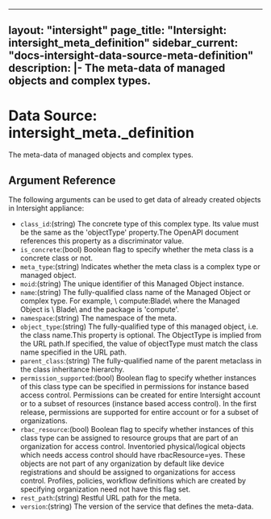 
---
layout: "intersight"
page_title: "Intersight: intersight_meta_definition"
sidebar_current: "docs-intersight-data-source-meta-definition"
description: |-
The meta-data of managed objects and complex types.
---

# Data Source: intersight_meta._definition
The meta-data of managed objects and complex types.
## Argument Reference
The following arguments can be used to get data of already created objects in Intersight appliance:
* `class_id`:(string) The concrete type of this complex type. Its value must be the same as the 'objectType' property.The OpenAPI document references this property as a discriminator value. 
* `is_concrete`:(bool) Boolean flag to specify whether the meta class is a concrete class or not. 
* `meta_type`:(string) Indicates whether the meta class is a complex type or managed object. 
* `moid`:(string) The unique identifier of this Managed Object instance. 
* `name`:(string) The fully-qualified class name of the Managed Object or complex type. For example, \ compute:Blade\  where the Managed Object is \ Blade\  and the package is 'compute'. 
* `namespace`:(string) The namespace of the meta. 
* `object_type`:(string) The fully-qualified type of this managed object, i.e. the class name.This property is optional. The ObjectType is implied from the URL path.If specified, the value of objectType must match the class name specified in the URL path. 
* `parent_class`:(string) The fully-qualified name of the parent metaclass in the class inheritance hierarchy. 
* `permission_supported`:(bool) Boolean flag to specify whether instances of this class type can be specified in permissions for instance based access control. Permissions can be created for entire Intersight account or to a subset of resources (instance based access control). In the first release, permissions are supported for entire account or for a subset of organizations. 
* `rbac_resource`:(bool) Boolean flag to specify whether instances of this class type can be assigned to resource groups that are part of an organization for access control. Inventoried physical/logical objects which needs access control should have rbacResource=yes. These objects are not part of any organization by default like device registrations and should be assigned to organizations for access control. Profiles, policies, workflow definitions which are created by specifying organization need not have this flag set. 
* `rest_path`:(string) Restful URL path for the meta. 
* `version`:(string) The version of the service that defines the meta-data. 
